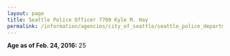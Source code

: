 ```yaml
---
layout: page
title: Seattle Police Officer 7700 Kyle M. Hay
permalink: /information/agencies/city_of_seattle/seattle_police_department/copbook/7700/
---
```


**Age as of Feb. 24, 2016:** 25
